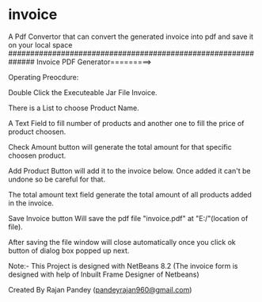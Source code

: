 # invoice
A Pdf Convertor that can convert the generated invoice into pdf and save it on your local space
##############################################################
       Invoice PDF Generator=========>
 
Operating Preocdure:

Double Click the Executeable Jar File Invoice.

There is a List to choose Product Name.

A Text Field to fill number of products and another one to fill the price of product choosen.

Check Amount button will generate the total amount for that specific choosen product.

Add Product Button will add it to the invoice below.
Once added it can't be undone so be careful for that.

The total amount text field generate the total amount of all products added in the invoice.

Save Invoice button Will save the pdf file "invoice.pdf" at "E:/"(location of file).

After saving the file window will close automatically once you click ok button of dialog box popped up next.

Note:-
This Project is designed with NetBeans 8.2 (The invoice form is designed with help of Inbuilt Frame Designer of Netbeans)



Created By Rajan Pandey (pandeyrajan960@gmail.com)

